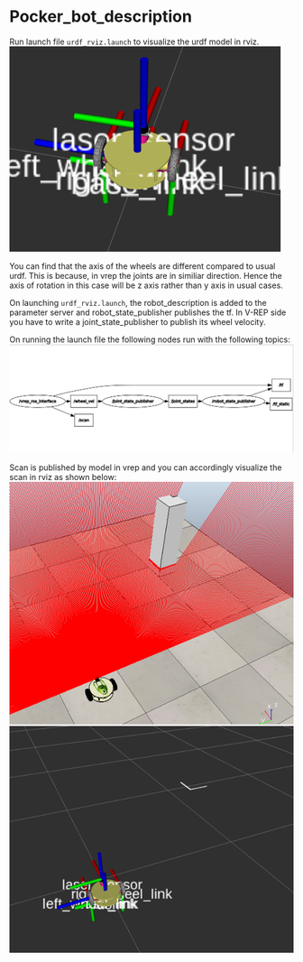 # Pocker_bot_description
Run launch file `urdf_rviz.launch` to visualize the urdf model in rviz.
![alt text](tf/tf_frame.png)

You can find that the axis of the wheels are different compared to usual urdf. This is because, in vrep the joints are in similiar direction. Hence the axis of rotation in this case will be z axis rather than y axis in usual cases.

On launching `urdf_rviz.launch`, the robot_description is added to the parameter server and robot_state_publisher publishes the tf. In V-REP side you have to write a joint_state_publisher to publish its wheel velocity.

On running the launch file the following nodes run with the following topics:
![alt text](tf/rqt_graph.png)

Scan is published by model in vrep and you can accordingly visualize the scan in rviz as shown below:
![alt text](tf/vrep_scene.png)
![alt text](tf/rviz_scene.png)

